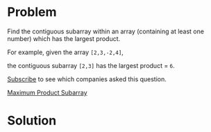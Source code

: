 
# Problem

Find the contiguous subarray within an array (containing at least one number)
which has the largest product.

For example, given the array `[2,3,-2,4]`,

the contiguous subarray `[2,3]` has the largest product = `6`.

[Subscribe](/subscribe/) to see which companies asked this question.



[Maximum Product Subarray](https://leetcode.com/problems/maximum-product-subarray)

# Solution




